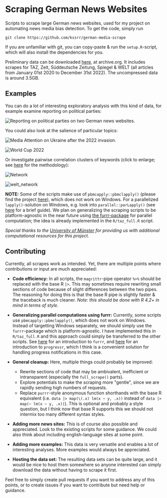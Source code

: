 # Scraping German News Websites

Scripts to scrape large German news websites, used for my project on automating news media bias detection. To get the code, simply run 

```
git clone https://github.com/kssrr/german-media-scrape
```

If you are unfamiliar with git, you can copy-paste & run the `setup.R`-script, which will also install the dependencies for you. 

Preliminary data can be downloaded [here](https://archive.org/details/german-media-scrape_202302), at archive.org. It includes scrapes for TAZ, Zeit, Süddeutsche Zeitung, Spiegel & WELT (all articles from January 01st 2020 to December 31st 2022). The uncompressed data is around 3.5GB.

## Examples

You can do a lot of interesting exploratory analysis with this kind of data, for example examine reporting on political parties:

![Reporting on political parties on two German news websites.](https://user-images.githubusercontent.com/121236725/210736182-01f7a3f2-3f72-420c-b03e-8cc252426dba.png)

You could also look at the salience of particular topics:

![Media Attention on Ukraine after the 2022 invasion.](https://user-images.githubusercontent.com/121236725/210806381-59ed1d41-fac2-4b1f-a99d-748e30a428ef.png)

![World Cup 2022](https://user-images.githubusercontent.com/121236725/210814418-e05d6aaf-5976-454f-89af-d5e9998476df.png)

Or investigate pairwise correlation clusters of keywords (click to enlarge; see [here](https://www.tidytextmining.com/ngrams.html#counting-and-correlating-pairs-of-words-with-the-widyr-package) for the methodology):

![Network](https://user-images.githubusercontent.com/121236725/212491454-24f43fbc-788f-4496-878f-c5068d68f89a.png)

![welt_network](https://user-images.githubusercontent.com/121236725/212496053-41494d26-1043-477c-b23a-3d29fe73613a.png)

**NOTE:** Some of the scripts make use of `pbmcapply::pbmclapply()` (please find the project [here](https://github.com/kvnkuang/pbmcapply)), which does not work on Windows. For a parallelized `lapply()`-solution on Windows, e.g. look into `parallel::parLapply()` (see [here](https://gradientdescending.com/simple-parallel-processing-in-r/) for a brief guide). We plan on generalizing the scraping scripts to be platform-agnostic in the near future using [the furrr-package](https://furrr.futureverse.org/) for parallel computation; the idea is already implemented in the `R/taz_full.R` script.

*Special thanks to the [University of Münster](https://www.uni-muenster.de/de/) for providing us with additional computational resources for this project.*

## Contributing

Currently, all scrapes work as intended. Yet, there are multiple points where contributions or input are much appreciated:

* **Code efficiency:** In all scripts, the `magrittr`-pipe operator `%>%` should be replaced with the base R `|>`. This may sometimes require rewriting small sections of code because of slight differences between the two pipes. The reasoning for doing this is that the base R pipe is slightly faster & the traceback is much cleaner. *Note: this should be done with R 4.2+ in mind in terms of style.*

* **Generalizing parallel computations using furrr:** Currently, some scripts use `pbmcapply::pbmclapply()`, which does not work on Windows. Instead of targetting Windows separately, we should simply use the `furrr`-package which is platform-agnostic. I have implemented this in `R/taz_full.R` and this approach could simply be transferred to the other scripts. See [here](https://furrr.futureverse.org/) for an introduction to `furrr`, and [here](https://furrr.futureverse.org/articles/progress.html) for an introduction to `progressr`, which I think is a convenient solution for handling progress notifications in this case.

* **General cleanup:** Here, multiple things could probably be improved:
  - Rewrite sections of code that may be ambivalent, inefficient or intransparent (especially the `full_scrape()` parts).
  - Explore potentials to make the scraping more "gentle", since we are rapidly sending high numbers of requests. 
  - Replace `purrr`-style anonymous function shorthands with the base R equivalent (i.e. `data |> map(\(.x) lm(x ~ y, .x))` instead of `data |> map(~ lm(x ~ y, .x))`). This is optional and probably a style question, but I think now that base R supports this we should not intermix too many different syntax styles.
  
* **Adding more news sites:** This is of course also possible and appreciated. Look to the existing scripts for some guidance. We could also think about including english-language sites at some point.

* **Adding more examples:** This data is very versatile and enables a lot of interesting analyses. More examples would always be appreciated.

* **Hosting the data set:** The resulting data sets can be quite large, and it would be nice to host them somewhere so anyone interested can simply download the data without having to scrape it first.

Feel free to simply create pull requests if you want to address any of this points, or to create issues if you want to contribute but need help or guidance.

